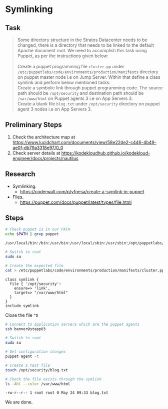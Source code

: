 # Symlinking

## Task

> Some directory structure in the Stratos Datacenter needs to be changed, there is a directory that needs to be linked to the default Apache document root. We need to accomplish this task using Puppet, as per the instructions given below:<br><br>Create a puppet programming file `cluster.pp` under `/etc/puppetlabs/code/environments/production/manifests` directory on puppet master node i.e on Jump Server. Within that define a class symlink and perform below mentioned tasks:<br>Create a symbolic link through puppet programming code. The source path should be `/opt/security` and destination path should be `/var/www/html` on Puppet agents 3 i.e on App Servers 3.<br>Create a blank file `blog.txt` under `/opt/security` directory on puppet agent 3 nodes i.e on App Servers 3.

## Preliminary Steps

1. Check the architecture map at https://www.lucidchart.com/documents/view/58e22de2-c446-4b49-ae0f-db79a3318e97/0_0
2. Check server details at https://kodekloudhub.github.io/kodekloud-engineer/docs/projects/nautilus

## Research

* Symlinking.
  * https://coderwall.com/p/yfnesa/create-a-symlink-in-puppet
* Files.
  * https://puppet.com/docs/puppet/latest/types/file.html

## Steps

```bash
# Check puppet is in our PATH
echo $PATH | grep puppet
```

```
/usr/local/bin:/bin:/usr/bin:/usr/local/sbin:/usr/sbin:/opt/puppetlabs/bin:/home/thor/.local/bin:/home/thor/bin
```

```bash
# Switch to root
sudo su

# Create the expected file
cat > /etc/puppetlabs/code/environments/production/manifests/cluster.pp
```

```
class symlink {
  file { '/opt/security':
    ensure=> 'link',
    target=> "/var/www/html"
  }
}
include symlink
```

Close the file `^D`

```bash
# Connect to application servers which are the puppet agents
ssh banner@stapp03

# Switch to root
sudo su

# Get configuration changes
puppet agent -t

# Create a test file
touch /opt/security/blog.txt

# Check the file exists through the symlink
ls -Ahl --color /var/www/html
```

```
-rw-r--r-- 1 root root 0 May 24 09:33 blog.txt
```

We are done.

